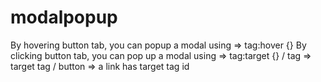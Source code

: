 # modalpopup
By hovering button tab, you can popup a modal using => tag:hover {} 
By clicking button tab, you can pop up a modal using => tag:target {} / tag => target tag / button => a link has target tag id 
